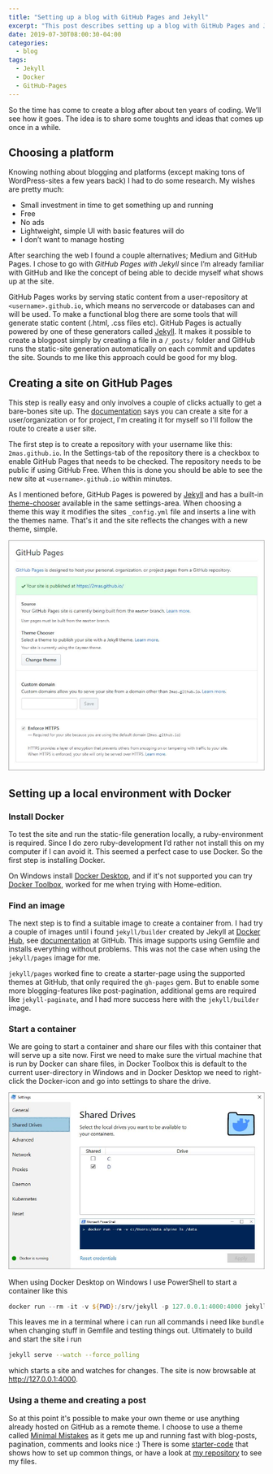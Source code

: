 ```yaml
---
title: "Setting up a blog with GitHub Pages and Jekyll"
excerpt: "This post describes setting up a blog with GitHub Pages and Jekyll and running it locally with Docker"
date: 2019-07-30T08:00:30-04:00
categories:
  - blog
tags:
  - Jekyll
  - Docker
  - GitHub-Pages
---
```


So the time has come to create a blog after about ten years of coding. We’ll see how it goes. The idea is to share some toughts and ideas that comes up once in a while.

## Choosing a platform
Knowing nothing about blogging and platforms (except making tons of WordPress-sites a few years back) I had to do some research. My wishes are pretty much:

- Small investment in time to get something up and running
- Free
- No ads
- Lightweight, simple UI with basic features will do
- I don’t want to manage hosting

After searching the web I found a couple alternatives; Medium and GitHub Pages. I chose to go with *GitHub Pages with Jekyll* since I’m already familiar with GitHub and like the concept of being able to decide myself what shows up at the site. 

GitHub Pages works by serving static content from a user-repository at `<username>.github.io`, which means no servercode or databases can and will be used. To make a functional blog there are some tools that will generate static content (.html, .css files etc). GitHub Pages is actually powered by one of these generators called [Jekyll][jekyll]. It makes it possible to create a blogpost simply by creating a file in a `/_posts/` folder and GitHub runs the static-site generation automatically on each commit and updates the site. Sounds to me like this approach could be good for my blog.

## Creating a site on GitHub Pages
This step is really easy and only involves a couple of clicks actually to get a bare-bones site up. The [documentation][github-pages] says you can create a site for a user/organization or for project, I'm creating it for myself so I'll follow the route to create a user site. 

The first step is to create a repository with your username like this: `2mas.github.io`. In the Settings-tab of the repository there is a checkbox to enable GitHub Pages that needs to be checked. The repository needs to be public if using GitHub Free. When this is done you should be able to see the new site at `<username>.github.io` within minutes.

As I mentioned before, GitHub Pages is powered by [Jekyll][jekyll] and has a built-in [theme-chooser][github-pages-theme] available in the same settings-area. When choosing a theme this way it modifies the sites `_config.yml` file and inserts a line with the themes name. That's it and the site reflects the changes with a new theme, simple.

![GitHub Pages Settings][img-gh-pages-settings]

## Setting up a local environment with Docker

### Install Docker
To test the site and run the static-file generation locally, a ruby-environment is required. Since I do zero ruby-development I’d rather not install this on my computer if I can avoid it. This seemed a perfect case to use Docker. So the first step is installing Docker.

On Windows install [Docker Desktop][docker-desktop], and if it's not supported you can try [Docker 
Toolbox][docker-toolbox], worked for me when trying with Home-edition.

### Find an image
The next step is to find a suitable image to create a container from. I had try a couple of images until i found `jekyll/builder` created by Jekyll at [Docker Hub][jekyll-docker-hub], see [documentation][jekyll-docker] at GitHub. This image supports using Gemfile and installs everything without problems. This was not the case when using the `jekyll/pages` image for me. 

`jekyll/pages` worked fine to create a starter-page using the supported themes at GitHub, that only required the `gh-pages` gem. But to enable some more blogging-features like post-pagination, additional gems are required like `jekyll-paginate`, and I had more success here with the `jekyll/builder` image.

### Start a container
We are going to start a container and share our files with this container that will serve up a site now. First we need to make sure the virtual machine that is run by Docker can share files, in Docker Toolbox this is default to the current user-directory in Windows and in Docker Desktop we need to right-click the Docker-icon and go into settings to share the drive.

![Docker share drive][img-docker-share]

When using Docker Desktop on Windows I use PowerShell to start a container like this 
```powershell
docker run --rm -it -v ${PWD}:/srv/jekyll -p 127.0.0.1:4000:4000 jekyll/jekyll:builder bash
```

This leaves me in a terminal where i can run all commands i need like `bundle` 
when changing stuff in Gemfile and testing things out. Ultimately to build and start the site i run 
```bash
jekyll serve --watch --force_polling
```
which starts a site and watches for changes. The site is now browsable at http://127.0.0.1:4000.

### Using a theme and creating a post
So at this point it's possible to make your own theme or use anything already hosted on GitHub as a remote theme. I choose to use a theme called [Minimal Mistakes][minimal-mistakes] as it gets me up and running fast with blog-posts, pagination, comments and looks nice :) There is some [starter-code][minimal-mistakes-starter] that shows how to set up common things, or have a look at [my repository][my-repository] to see my files.

[jekyll]:                   https://jekyllrb.com/
[jekyll-docker-hub]:        https://hub.docker.com/r/jekyll/jekyll/
[jekyll-docker]:            https://github.com/envygeeks/jekyll-docker/blob/master/README.md
[docker-toolbox]:           https://docs.docker.com/toolbox/toolbox_install_windows/
[docker-desktop]:           https://docs.docker.com/docker-for-windows/install/
[github-pages]:             https://pages.github.com/
[github-pages-theme]:       https://help.github.com/en/articles/adding-a-jekyll-theme-to-your-github-pages-site-with-the-jekyll-theme-chooser
[img-gh-pages-settings]:    /assets/images/gh-pages-settings.png
[img-docker-share]:         /assets/images/docker-share-drives.png
[minimal-mistakes]:         https://mmistakes.github.io/minimal-mistakes/
[minimal-mistakes-starter]: https://github.com/mmistakes/mm-github-pages-starter
[my-repository]:            https://github.com/2mas/2mas.github.io